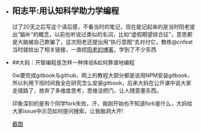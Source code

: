 - ## 阳志平:用认知科学助力学编程
   
   过了20天之后写这个读后感，不看当时的笔记，现在能记起来的是当时阳老提出“脑补”的概念，以前也听说过类似的名词，比如“虚假期望综合征”，意思都是大脑被自己欺骗了，这次阳老还提出用“执行意图”去对付它，教练@cnfeat 当时就给出了相关链接，一直挖[阳老的博客](http://www.yangzhiping.com/psy/)，学到了不少东西
  


- ##大妈：开智编程是怎样一种体验&如何靠谱地编程

   0w要完成gitbook与github，网上的教程大部分都是说用NPM安装gitbook，所以利用下班时间我全在研究怎么安装gitbook，后来大妈在公开课中说大家走错路了，放弃了多维度思考，思维没把门，让人随意塞东西。

   印象深刻的是有个同学fork失败，汗，我刚开始也不知道fork是什么，大妈给大家issue中示范如何提问搜索，让我脑洞大开!
   
   [截图](3.png)

